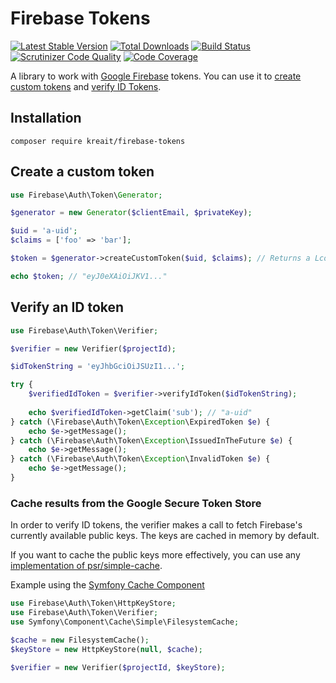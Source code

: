 # Firebase Tokens

[![Latest Stable Version](https://poser.pugx.org/kreait/firebase-tokens/v/stable)](https://packagist.org/packages/kreait/firebase-tokens)
[![Total Downloads](https://poser.pugx.org/kreait/firebase-tokens/downloads)](https://packagist.org/packages/kreait/firebase-tokens)
[![Build Status](https://travis-ci.org/kreait/firebase-tokens-php.svg?branch=master)](https://travis-ci.org/kreait/firebase-tokens-php)
[![Scrutinizer Code Quality](https://scrutinizer-ci.com/g/kreait/firebase-tokens-php/badges/quality-score.png?b=master)](https://scrutinizer-ci.com/g/kreait/firebase-tokens-php/?branch=master)
[![Code Coverage](https://scrutinizer-ci.com/g/kreait/firebase-tokens-php/badges/coverage.png?b=master)](https://scrutinizer-ci.com/g/kreait/firebase-tokens-php/?branch=master)

A library to work with [Google Firebase](https://firebase.google.com) tokens. You can use it to 
[create custom tokens](https://firebase.google.com/docs/auth/admin/create-custom-tokens) and 
[verify ID Tokens](https://firebase.google.com/docs/auth/admin/verify-id-tokens). 

## Installation

```
composer require kreait/firebase-tokens
```

## Create a custom token

```php
use Firebase\Auth\Token\Generator;

$generator = new Generator($clientEmail, $privateKey);

$uid = 'a-uid';
$claims = ['foo' => 'bar'];

$token = $generator->createCustomToken($uid, $claims); // Returns a Lcobucci\JWT\Token instance

echo $token; // "eyJ0eXAiOiJKV1..."
```

## Verify an ID token

```php
use Firebase\Auth\Token\Verifier;

$verifier = new Verifier($projectId);

$idTokenString = 'eyJhbGciOiJSUzI1...';

try {
    $verifiedIdToken = $verifier->verifyIdToken($idTokenString);
    
    echo $verifiedIdToken->getClaim('sub'); // "a-uid"
} catch (\Firebase\Auth\Token\Exception\ExpiredToken $e) {
    echo $e->getMessage();
} catch (\Firebase\Auth\Token\Exception\IssuedInTheFuture $e) {
    echo $e->getMessage();
} catch (\Firebase\Auth\Token\Exception\InvalidToken $e) {
    echo $e->getMessage();
}
```

### Cache results from the Google Secure Token Store

In order to verify ID tokens, the verifier makes a call to fetch Firebase's currently available public
keys. The keys are cached in memory by default.

If you want to cache the public keys more effectively, you can use any [implementation of 
psr/simple-cache](https://packagist.org/providers/psr/simple-cache-implementation).

Example using the [Symfony Cache Component](https://symfony.com/doc/current/components/cache.html)

```php
use Firebase\Auth\Token\HttpKeyStore;
use Firebase\Auth\Token\Verifier;
use Symfony\Component\Cache\Simple\FilesystemCache;

$cache = new FilesystemCache();
$keyStore = new HttpKeyStore(null, $cache);

$verifier = new Verifier($projectId, $keyStore); 
```
